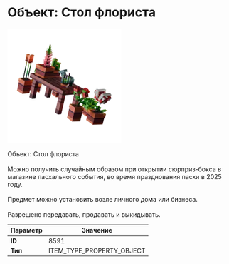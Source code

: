 # Объект: Стол флориста

![Item Image](../img/8591.webp?raw=true)

Объект: Стол флориста<br><br>Можно получить случайным образом при открытии сюрприз-бокса в<br>магазине пасхального события, во время празднования пасхи в 2025 году.<br><br>Предмет можно установить возле личного дома или бизнеса.<br><br>Разрешено передавать, продавать и выкидывать.


| Параметр | Значение |
|----------|----------|
| **ID** | 8591 |
| **Тип** | ITEM_TYPE_PROPERTY_OBJECT |

